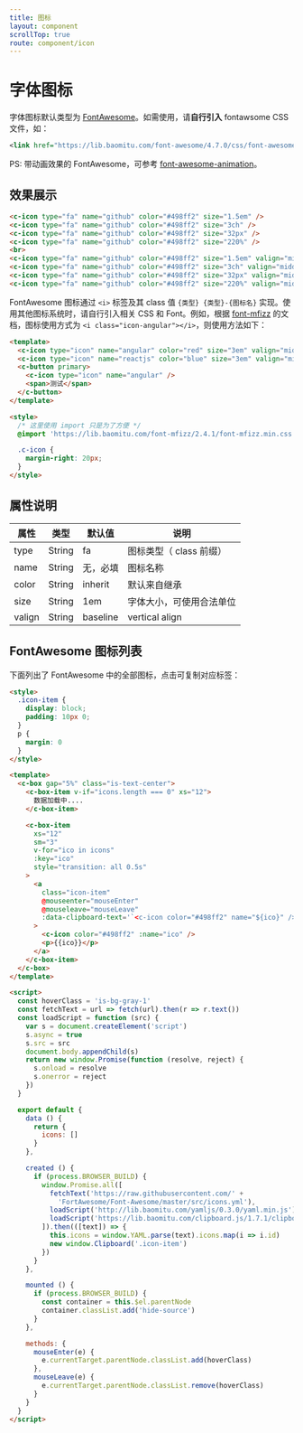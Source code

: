 ```yaml
---
title: 图标
layout: component
scrollTop: true
route: component/icon
---
```


# 字体图标

字体图标默认类型为 [FontAwesome](http://fontawesome.io/icons/)。如需使用，请**自行引入** fontawsome CSS 文件，如：

```xml
<link href="https://lib.baomitu.com/font-awesome/4.7.0/css/font-awesome.min.css" />
```

PS: 带动画效果的 FontAwesome，可参考 [font-awesome-animation](https://github.com/l-lin/font-awesome-animation)。

## 效果展示

```html
<c-icon type="fa" name="github" color="#498ff2" size="1.5em" />
<c-icon type="fa" name="github" color="#498ff2" size="3ch" />
<c-icon type="fa" name="github" color="#498ff2" size="32px" />
<c-icon type="fa" name="github" color="#498ff2" size="220%" />
<br>
<c-icon type="fa" name="github" color="#498ff2" size="1.5em" valign="middle" />
<c-icon type="fa" name="github" color="#498ff2" size="3ch" valign="middle" />
<c-icon type="fa" name="github" color="#498ff2" size="32px" valign="middle" />
<c-icon type="fa" name="github" color="#498ff2" size="220%" valign="middle" />
```

FontAwesome 图标通过 `<i>` 标签及其 class 值 `{类型} {类型}-{图标名}` 实现。使用其他图标系统时，请自行引入相关 CSS 和 Font。例如，根据 [font-mfizz](http://fizzed.com/oss/font-mfizz/) 的文档，图标使用方式为 `<i class="icon-angular"></i>`，则使用方法如下：

```html
<template>
  <c-icon type="icon" name="angular" color="red" size="3em" valign="middle" />
  <c-icon type="icon" name="reactjs" color="blue" size="3em" valign="middle" />
  <c-button primary>
    <c-icon type="icon" name="angular" />
    <span>测试</span>
  </c-button>
</template>

<style>
  /* 这里使用 import 只是为了方便 */
  @import 'https://lib.baomitu.com/font-mfizz/2.4.1/font-mfizz.min.css';

  .c-icon {
    margin-right: 20px;
  }
</style>

```

## 属性说明

| 属性 | 类型 | 默认值 | 说明 |
|-----|------|-------|-----|
| type | String | fa | 图标类型（ class 前缀） |
| name | String | 无，必填 | 图标名称 |
| color | String | inherit | 默认来自继承 |
| size | String | 1em | 字体大小，可使用合法单位 |
| valign | String | baseline | vertical align |

## FontAwesome 图标列表

下面列出了 FontAwesome 中的全部图标，点击可复制对应标签：

```html
<style>
  .icon-item {
    display: block;
    padding: 10px 0;
  }
  p {
    margin: 0
  }
</style>

<template>
  <c-box gap="5%" class="is-text-center">
    <c-box-item v-if="icons.length === 0" xs="12">
      数据加载中....
    </c-box-item>

    <c-box-item
      xs="12"
      sm="3"
      v-for="ico in icons"
      :key="ico"
      style="transition: all 0.5s"
    >
      <a
        class="icon-item"
        @mouseenter="mouseEnter"
        @mouseleave="mouseLeave"
        :data-clipboard-text='`<c-icon color="#498ff2" name="${ico}" />`'
      >
        <c-icon color="#498ff2" :name="ico" />
        <p>{{ico}}</p>
      </a>
    </c-box-item>
  </c-box>
</template>

<script>
  const hoverClass = 'is-bg-gray-1'
  const fetchText = url => fetch(url).then(r => r.text())
  const loadScript = function (src) {
    var s = document.createElement('script')
    s.async = true
    s.src = src
    document.body.appendChild(s)
    return new window.Promise(function (resolve, reject) {
      s.onload = resolve
      s.onerror = reject
    })
  }

  export default {
    data () {
      return {
        icons: []
      }
    },

    created () {
      if (process.BROWSER_BUILD) {
        window.Promise.all([
          fetchText('https://raw.githubusercontent.com/' +
            'FortAwesome/Font-Awesome/master/src/icons.yml'),
          loadScript('http://lib.baomitu.com/yamljs/0.3.0/yaml.min.js'),
          loadScript('https://lib.baomitu.com/clipboard.js/1.7.1/clipboard.min.js')
        ]).then(([text]) => {
          this.icons = window.YAML.parse(text).icons.map(i => i.id)
          new window.Clipboard('.icon-item')
        })
      }
    },

    mounted () {
      if (process.BROWSER_BUILD) {
        const container = this.$el.parentNode
        container.classList.add('hide-source')
      }
    },

    methods: {
      mouseEnter(e) {
        e.currentTarget.parentNode.classList.add(hoverClass)
      },
      mouseLeave(e) {
        e.currentTarget.parentNode.classList.remove(hoverClass)
      }
    }
  }
</script>
```
